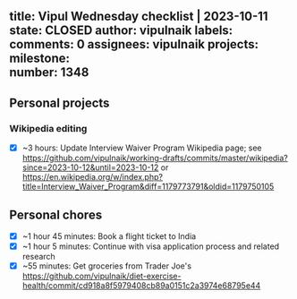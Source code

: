 title:	Vipul Wednesday checklist | 2023-10-11
state:	CLOSED
author:	vipulnaik
labels:	
comments:	0
assignees:	vipulnaik
projects:	
milestone:	
number:	1348
--
## Personal projects

### Wikipedia editing

- [x] ~3 hours: Update Interview Waiver Program Wikipedia page; see https://github.com/vipulnaik/working-drafts/commits/master/wikipedia?since=2023-10-12&until=2023-10-12 or https://en.wikipedia.org/w/index.php?title=Interview_Waiver_Program&diff=1179773791&oldid=1179750105

## Personal chores

- [x] ~1 hour 45 minutes: Book a flight ticket to India
- [x] ~1 hour 5 minutes: Continue with visa application process and related research
- [x] ~55 minutes: Get groceries from Trader Joe's  https://github.com/vipulnaik/diet-exercise-health/commit/cd918a8f5979408cb89a0151c2a3974e68795e44
